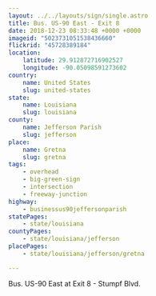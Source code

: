 ```yaml
---
layout: ../../layouts/sign/single.astro
title: Bus. US-90 East - Exit 8
date: 2018-12-23 08:33:48 +0000 +0000
imageid: "5023731051538436660"
flickrid: "45728389184"
location:
    latitude: 29.912872716902527
    longitude: -90.05098591273602
country:
    name: United States
    slug: united-states
state:
    name: Louisiana
    slug: louisiana
county:
    name: Jefferson Parish
    slug: jefferson
place:
    name: Gretna
    slug: gretna
tags:
    - overhead
    - big-green-sign
    - intersection
    - freeway-junction
highway:
    - businessus90jeffersonparish
statePages:
    - state/louisiana
countyPages:
    - state/louisiana/jefferson
placePages:
    - state/louisiana/jefferson/gretna

---
```

Bus. US-90 East at Exit 8 - Stumpf Blvd.
